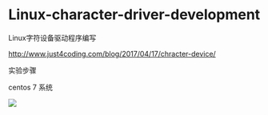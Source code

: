 # Linux-character-driver-development
Linux字符设备驱动程序编写

http://www.just4coding.com/blog/2017/04/17/chracter-device/

实验步骤

centos 7 系统

![](https://i.imgur.com/HGiyHXv.png)
